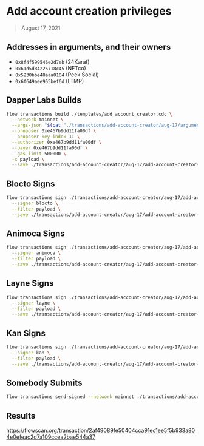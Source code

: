# Add account creation privileges

> August 17, 2021

## Addresses in arguments, and their owners

- `0x8f4f599546e2d7eb` (24Karat)
- `0x61d5d84225718c45` (NFTco)
- `0x5230bbe48aaa0104` (Peek Social)
- `0x6f649aee955bef6d` (LTMP)

## Dapper Labs Builds

```sh
flow transactions build ./templates/add_account_creator.cdc \
  --network mainnet \
  --args-json "$(cat "./transactions/add-account-creator/aug-17/arguments.json")" \
  --proposer 0xe467b9dd11fa00df \
  --proposer-key-index 11 \
  --authorizer 0xe467b9dd11fa00df \
  --payer 0xe467b9dd11fa00df \
  --gas-limit 500000 \
  -x payload \
  --save ./transactions/add-account-creator/aug-17/add-account-creator-aug-17-unsigned.rlp
```

## Blocto Signs

```sh
flow transactions sign ./transactions/add-account-creator/aug-17/add-account-creator-aug-17-unsigned.rlp \
  --signer blocto \
  --filter payload \
  --save ./transactions/add-account-creator/aug-17/add-account-creator-aug-17-sig-1.rlp
```

## Animoca Signs

```sh
flow transactions sign ./transactions/add-account-creator/aug-17/add-account-creator-aug-17-sig-1.rlp \
  --signer animoca \
  --filter payload \
  --save ./transactions/add-account-creator/aug-17/add-account-creator-aug-17-sig-2.rlp
```

## Layne Signs

```sh
flow transactions sign ./transactions/add-account-creator/aug-17/add-account-creator-aug-17-sig-2.rlp \
  --signer layne \
  --filter payload \
  --save ./transactions/add-account-creator/aug-17/add-account-creator-aug-17-sig-3.rlp
```

## Kan Signs

```sh
flow transactions sign ./transactions/add-account-creator/aug-17/add-account-creator-aug-17-sig-3.rlp \
  --signer kan \
  --filter payload \
  --save ./transactions/add-account-creator/aug-17/add-account-creator-aug-17-sig-complete.rlp
```


## Somebody Submits

```sh
flow transactions send-signed --network mainnet ./transactions/add-account-creator/aug-17/add-account-creator-aug-17-sig-complete.rlp
```

## Results

https://flowscan.org/transaction/2af49089fe50404cca91ec1ee5f5b933a804e0efeac2d7a109ccea2bae544a37
